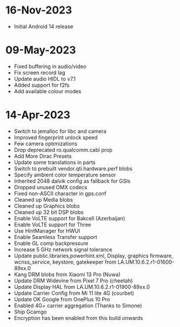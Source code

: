 # 16-Nov-2023
- Initial Android 14 release

# 09-May-2023
- Fixed buffering in audio/video
- Fix screen record lag
- Update audio HIDL to v7.1
- Added support for f2fs
- Add available colour modes

# 14-Apr-2023
- Switch to jemalloc for libc and camera
- Improved fingerprint unlock speed
- Few camera optimizations
- Drop deprecated ro.qualcomm.cabl prop
- Add More Dirac Presets
- Update some translations in parts
- Switch to prebuilt vendor.qti.hardware.perf blobs
- Specify ambient color temperature sensor
- Inherited 2048 dalvik config as fallback for GSIs
- Dropped unused OMX codecs
- Fixed non-ASCII character in gps.conf
- Cleaned up Media blobs
- Cleaned up Graphics blobs
- Cleaned up 32 bit DSP blobs
- Enable VoLTE support for Bakcell (Azerbaijan)
- Enable VoLTE support for Three
- Use HintManager for HWUI
- Enable Seamless Transfer support
- Enable GL comp backpressure
- Increase 5 GHz network signal tolerance
- Update public.libraries,powerhint.xml,
Display, graphics firmware, wcnss_service, keystore, gatekeeper from LA.UM.10.6.2.r1-01600-89xx.0
- Kang DRM blobs from Xiaomi 13 Pro (Nuwa)
- Update DRM Widevine from Pixel 7 Pro (cheetah)
- Update Display HAL from LA.UM.10.6.2.r1-01900-89xx.0
- Update Carrier Config from Mi 11 lite 4G (courbet)
- Update OK Google from OnePlus 10 Pro
- Enabled 4G+ carrier aggregation (Thanks to Simone)
- Ship Gcamgo
- Encryption has been enabled from this build onwards

